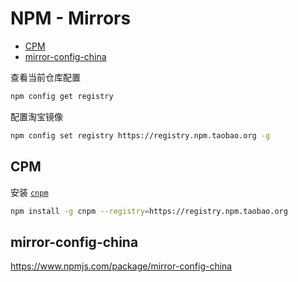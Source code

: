 <!-- #npm-mirror -->
<!-- omit in toc -->
# NPM - Mirrors

- [CPM](#cpm)
- [mirror-config-china](#mirror-config-china)

查看当前仓库配置

```bash
npm config get registry
```

配置淘宝镜像

```bash
npm config set registry https://registry.npm.taobao.org -g
```

## CPM

安装 [`cnpm`](https://npm.taobao.org/)

```bash
npm install -g cnpm --registry=https://registry.npm.taobao.org
```

## mirror-config-china

<https://www.npmjs.com/package/mirror-config-china>

